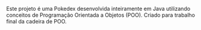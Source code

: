 Este projeto é uma Pokedex desenvolvida inteiramente em Java utilizando conceitos de Programação Orientada a Objetos (POO). Criado para trabalho final da cadeira de POO.
